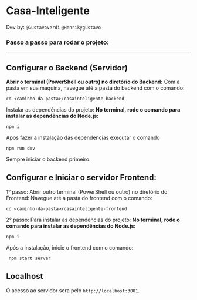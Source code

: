 # Casa-Inteligente
Dev by: `@GustavoVerdi` ```@Henrikygustavo```
### Passo a passo para rodar o projeto:
---
## Configurar o Backend (Servidor)
**Abrir o terminal (PowerShell ou outro) no diretório do Backend:**
   Com a pasta em sua máquina, navegue até a pasta do backend com o comando:
   ```
   cd <caminho-da-pasta>/casainteligente-backend
   ```
Instalar as dependências do projeto:
**No terminal, rode o comando para instalar as dependências do Node.js:**
   ```
   npm i
   ```
Apos fazer a instalação das dependencias executar o comando
 ```
 npm run dev
 ```
Sempre iniciar o backend primeiro.
## Configurar e Iniciar o servidor Frontend:

1° passo: Abrir outro terminal (PowerShell ou outro) no diretório do Frontend:
Navegue até a pasta do frontend com o comando:
   ```
   cd <caminho-da-pasta>/casainteligente-frontend
   ```
2° passo: Para instalar as dependências do projeto:
**No terminal, rode o comando para instalar as dependências do Node.js:**
   ```
   npm i
   ```
Após a instalação, inicie o frontend com o comando:
  ```
   npm start server
  ```
## Localhost
O acesso ao servidor sera pelo `http://localhost:3001`.
